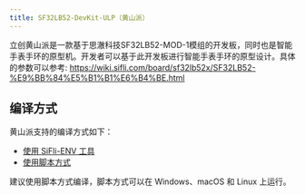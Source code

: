 ```yaml
---
title: SF32LB52-DevKit-ULP（黄山派）
---
```


立创黄山派是一款基于思澈科技SF32LB52-MOD-1模组的开发板，同时也是智能手表手环的原型机。开发者可以基于此开发板进行智能手表手环的原型设计。具体的参数可以参考: <https://wiki.sifli.com/board/sf32lb52x/SF32LB52-%E9%BB%84%E5%B1%B1%E6%B4%BE.html>

## 编译方式

黄山派支持的编译方式如下：

- [使用 SiFli-ENV 工具](./env.md)
- [使用脚本方式](./script.md)

建议使用脚本方式编译，脚本方式可以在 Windows、macOS 和 Linux 上运行。

